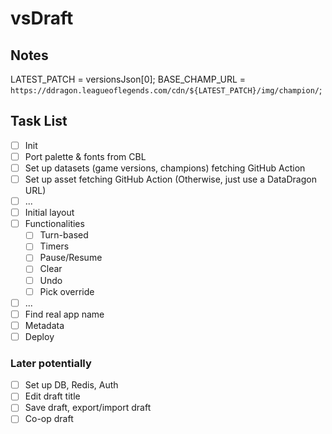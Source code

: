 # vsDraft

## Notes

LATEST_PATCH = versionsJson[0];
BASE_CHAMP_URL = `https://ddragon.leagueoflegends.com/cdn/${LATEST_PATCH}/img/champion/`;

## Task List

- [ ] Init
- [ ] Port palette & fonts from CBL
- [ ] Set up datasets (game versions, champions) fetching GitHub Action
- [ ] Set up asset fetching GitHub Action (Otherwise, just use a DataDragon URL)
- [ ] ...
- [ ] Initial layout
- [ ] Functionalities
  - [ ] Turn-based
  - [ ] Timers
  - [ ] Pause/Resume
  - [ ] Clear
  - [ ] Undo
  - [ ] Pick override
- [ ] ...
- [ ] Find real app name
- [ ] Metadata
- [ ] Deploy

### Later potentially

- [ ] Set up DB, Redis, Auth
- [ ] Edit draft title
- [ ] Save draft, export/import draft
- [ ] Co-op draft
